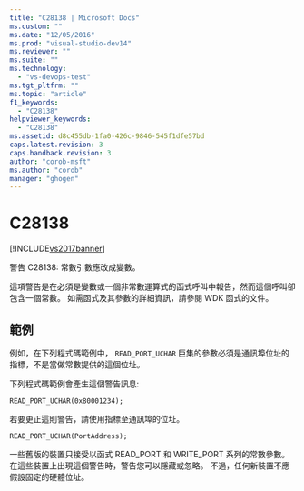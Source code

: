 ```yaml
---
title: "C28138 | Microsoft Docs"
ms.custom: ""
ms.date: "12/05/2016"
ms.prod: "visual-studio-dev14"
ms.reviewer: ""
ms.suite: ""
ms.technology: 
  - "vs-devops-test"
ms.tgt_pltfrm: ""
ms.topic: "article"
f1_keywords: 
  - "C28138"
helpviewer_keywords: 
  - "C28138"
ms.assetid: d8c455db-1fa0-426c-9846-545f1dfe57bd
caps.latest.revision: 3
caps.handback.revision: 3
author: "corob-msft"
ms.author: "corob"
manager: "ghogen"
---
```

# C28138
[!INCLUDE[vs2017banner](../code-quality/includes/vs2017banner.md)]

警告 C28138: 常數引數應改成變數。  
  
 這項警告是在必須是變數或一個非常數運算式的函式呼叫中報告，然而這個呼叫卻包含一個常數。  如需函式及其參數的詳細資訊，請參閱 WDK 函式的文件。  
  
## 範例  
 例如，在下列程式碼範例中， `READ_PORT_UCHAR` 巨集的參數必須是通訊埠位址的指標，不是當做常數提供的這個位址。  
  
 下列程式碼範例會產生這個警告訊息:  
  
```  
READ_PORT_UCHAR(0x80001234);  
```  
  
 若要更正這則警告，請使用指標至通訊埠的位址。  
  
```  
READ_PORT_UCHAR(PortAddress);  
```  
  
 一些舊版的裝置只接受以函式 READ\_PORT 和 WRITE\_PORT 系列的常數參數。  在這些裝置上出現這個警告時，警告您可以隱藏或忽略。  不過，任何新裝置不應假設固定的硬體位址。